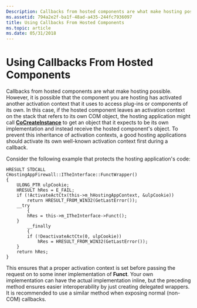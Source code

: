 ```yaml
---
Description: Callbacks from hosted components are what make hosting possible. However, it is possible that the component you are hosting has activated another activation context that it uses to access plug-ins or components of its own.
ms.assetid: 794a2e2f-ba1f-48ad-a435-244fc7936097
title: Using Callbacks From Hosted Components
ms.topic: article
ms.date: 05/31/2018
---
```


# Using Callbacks From Hosted Components

Callbacks from hosted components are what make hosting possible. However, it is possible that the component you are hosting has activated another activation context that it uses to access plug-ins or components of its own. In this case, if the hosted component leaves an activation context on the stack that refers to its own COM object, the hosting application might call [**CoCreateInstance**](https://msdn.microsoft.com/en-us/library/ms686615(v=VS.85).aspx) to get an object that it expects to be its own implementation and instead receive the hosted component's object. To prevent this inheritance of activation contexts, a good hosting applications should activate its own well-known activation context first during a callback.

Consider the following example that protects the hosting application's code:

``` syntax
HRESULT STDCALL 
CHostingAppFirewall::ITheInterface::FunctWrapper()
{
    ULONG_PTR ulpCookie;
    HRESULT hRes = E_FAIL;
    if (!ActivateActCtx(this->m_hHostingAppContext, &ulpCookie))
        return HRESULT_FROM_WIN32(GetLastError());
    __try 
        {
        hRes = this->m_ITheInterface->Funct();
    } 
        __finally 
        {
        if (!DeactivateActCtx(0, ulpCookie))
            hRes = HRESULT_FROM_WIN32(GetLastError());
    }
    return hRes;
}
```

This ensures that a proper activation context is set before passing the request on to some inner implementation of **Funct**. Your own implementation can have the actual implementation inline, but the preceding method ensures easier interoperability by just creating delegated wrappers. It is recommended to use a similar method when exposing normal (non-COM) callbacks.

 

 



